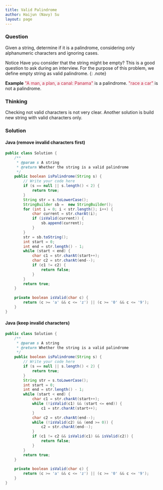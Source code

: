 ```yaml
---
title: Valid Palindrome
author: Haijun (Navy) Su
layout: page
---
```

### Question
Given a string, determine if it is a palindrome, considering only alphanumeric characters and ignoring cases.

<i class="fa fa-info-circle" aria-hidden="true"></i> Notice
 Have you consider that the string might be empty? This is a good question to ask during an interview.
 For the purpose of this problem, we define empty string as valid palindrome.
{: .note}

**Example**
<font style="color: #C72541; background: #F9F2F4;">"A man, a plan, a canal: Panama" </font>is a palindrome.
<font style="color: #C72541; background: #F9F2F4;">"race a car" </font>is not a palindrome.

### Thinking
Checking not valid characters is not very clear.
Another solution is build new string with valid characters only.

### Solution
#### Java (remove invalid characters first)
~~~ java
public class Solution {
    /**
     * @param s A string
     * @return Whether the string is a valid palindrome
     */
    public boolean isPalindrome(String s) {
        // Write your code here
        if (s == null || s.length() < 2) {
            return true;
        }
        String str = s.toLowerCase();
        StringBuilder sb =  new StringBuilder();
        for (int i = 0; i < str.length(); i++) {
            char current = str.charAt(i);
            if (isValid(current)) {
                sb.append(current);
            }
        }
        str = sb.toString();
        int start = 0;
        int end = str.length() - 1;
        while (start < end) {
            char c1 = str.charAt(start++);
            char c2 = str.charAt(end--);
            if (c1 != c2) {
                return false;
            }
        }
        return true;
    }
    
    private boolean isValid(char c) {
        return (c >= 'a' && c <= 'z') || (c >= '0' && c <= '9');
    }
}
~~~
#### Java (keep invalid characters)
~~~ java
public class Solution {
    /**
     * @param s A string
     * @return Whether the string is a valid palindrome
     */
    public boolean isPalindrome(String s) {
        // Write your code here
        if (s == null || s.length() < 2) {
            return true;
        }
        String str = s.toLowerCase();
        int start = 0;
        int end = str.length() - 1;
        while (start < end) {
            char c1 = str.charAt(start++);
            while (!isValid(c1) && (start <= end)) {
                c1 = str.charAt(start++);
            }
            char c2 = str.charAt(end--);
            while (!isValid(c2) && (end >= 0)) {
                c2 = str.charAt(end--);
            }
            if (c1 != c2 && isValid(c1) && isValid(c2)) {
                return false;
            }
        }
        return true;
    }
    
    private boolean isValid(char c) {
        return (c >= 'a' && c <= 'z') || (c >= '0' && c <= '9');
    }
}
~~~

